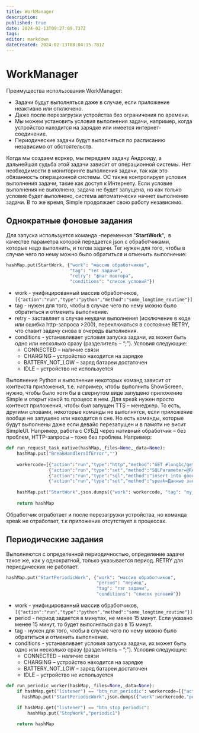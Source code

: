 ```yaml
---
title: WorkManager
description: 
published: true
date: 2024-02-13T09:27:09.737Z
tags: 
editor: markdown
dateCreated: 2024-02-13T08:04:15.781Z
---
```


# WorkManager
Преимущества использования WorkManager:
- Задачи будут выполняться даже в случае, если приложение неактивно или отключено.
- Даже после перезагрузки устройства без ограничения по времени. 
- Мы можем установить условия выполнения задачи, например, когда устройство находится на зарядке или имеется интернет-соединение.
-  Периодические задачи будут выполняться по расписанию независимо от обстоятельств.

Когда мы создаем воркер, мы передаем задачу Андроиду, а дальнейшая судьба этой задачи зависит от операционной системы. Нет необходимости в мониторинге выполнения задачи, так как это обязанность операционной системы. ОС также контролирует условия выполнения задачи, такие как доступ к Интернету. Если условие выполнения не выполнено, задача не будет запущена, но как только условие будет выполнено, система автоматически начнет выполнение задачи. В то же время, Simple продолжает свою работу независимо.

## Однократные фоновые задания
Для запуска используется команда -переменная "**StartWork**",  в качестве параметра которой передается json с обработчиками, которые надо выполнить, и тегом задачи. Тег нужен для того, чтобы в случае чего по нему можно было обратиться и отменить выполнение:

```Python
hashMap.put(StartWork, {"work": "массив обработчиков",
						"tag": "тег задачи",
						"retry": "флаг повтора",
						"conditions": "список условий"})
```
- work - унифицированный массив обработчиков, `[{"action":"run","type":"python","method":"some_longtime_routine"}]`
- tag - нужен для того, чтобы в случае чего по нему можно было обратиться и отменить выполнение.
- retry - заставляет в случае неудачи выполнения (исключение в коде или ошибка http-запроса >200), переключаться в состояние RETRY, что ставит задачу снова в очередь выполнения. 
- conditions - устанавливает условия запуска задачи, их может быть одно или несколько сразу (разделитель – “;”). Условия следующие:
    - CONNECTED – наличие связи
    - CHARGING – устройство находится на зарядке
    - BATTERY_NOT_LOW – заряд батареи достаточен
    - IDLE – устройство не используется


Выполнение Python и выполнение некоторых команд зависит от контекста приложения, т.е. например, чтобы выполнить ShowScreen, нужно, чтобы было хотя бы в свернутом виде запущено приложение Simple и открыт какой то процесс в нем. Для speak нужен просто контекст приложения, чтобы был запущен TTS – менеджер. То есть, другими словами, некоторые команды не выполнятся, если приложение вообще не запущено или находится в сне. Но есть команды, которые будут выполнены даже если девайс перезапущен и в памяти не висит SimpleUI. Например, работа с СУБД через нативный обработчик – без проблем, HTTP-запросы – тоже без проблем. Например:
```Python
def run_request_task_native(hashMap,_files=None,_data=None):  
    hashMap.put("BreakHandlersIfError","")  
    
    workercode=[{"action":"run","type":"http","method":"GET #long1c/get_goods"},
			    {"action":"run","type":"set","method":"SQLParameter=@ResultMessage"},
			    {"action":"run","type":"sql","method":"insert into goods(art,barcode,nom) values(?,?,?)"},
			    {"action":"run","type":"set","method":"speak=Данные загружены"}]		    
          
    hashMap.put("StartWork",json.dumps({"work": workercode, "tag": "my_single_task", "retry": True, "conditions":"BATTERY_NOT_LOW;CHARGING;CONNECTED"}, ensure_ascii=False))  
		      
    return hashMap
```
Обработчик отработает и после перезагрузки устройства, но команда speak не отработает, т.к приложение отсутствует в процессах.

## Периодические задания
Выполняются с определенной периодичностью, определение задачи такое же, как у однократной, только указывается период. RETRY для периодических не работает. 
```Python
hashMap.put("StartPeriodicWork", {"work": "массив обработчиков",
                                  "period": "период",
                                  "tag": "тэг задачи",
                                  "conditions": "список условий"})  
```

- work - унифицированный массив обработчиков, `[{"action":"run","type":"python","method":"some_longtime_routine"}]`
- period - период задается в минутах, не менее 15 минут. Если указано менее 15 минут, то будет выполняться раз в 15 минут.
- tag - нужен для того, чтобы в случае чего по нему можно было обратиться и отменить выполнение.
- conditions - устанавливает условия запуска задачи, их может быть одно или несколько сразу (разделитель – “;”). Условия следующие:
    - CONNECTED – наличие связи
    - CHARGING – устройство находится на зарядке
    - BATTERY_NOT_LOW – заряд батареи достаточен
    - IDLE – устройство не используется
    
```Python
def run_periodic_worker(hashMap,_files=None,_data=None):
    if hashMap.get("listener") == "btn_run_periodic": workercode=[{"action":"run","type":"set","method":"beep"}]         
	  hashMap.put("StartPeriodicWork",json.dumps({"work":workercode,"period":15,"tag":"periodic1","conditions":"CONNECTED"},ensure_ascii=False))

    if hashMap.get("listener") == "btn_stop_periodic":
    	hashMap.put("StopWork","periodic1")
    
    return hashMap  
```